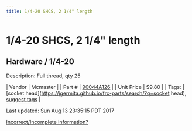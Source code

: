 ```yaml
---
title: 1/4-20 SHCS, 2 1/4" length
---
```


# 1/4-20 SHCS, 2 1/4" length
## Hardware / 1/4-20
Description: 	Full thread, qty 25 

| Vendor | Mcmaster | 
| Part # | [90044A126](https://www.mcmaster.com/#90044A126) | 
| Unit Price | $9.80 | 
| Tags: | [socket head](https://jgermita.github.io/frc-parts/search/?q=socket head), [suggest tags](https://docs.google.com/forms/d/e/1FAIpQLSeWyY8v3RgOty-MyWmh9U0iivNYN_molChYyS-0U-o-kOAv_g/viewform) | 

Last updated: Sun Aug 13 23:35:15 PDT 2017

 [Incorrect/Incomplete information?](https://docs.google.com/forms/d/e/1FAIpQLSeWyY8v3RgOty-MyWmh9U0iivNYN_molChYyS-0U-o-kOAv_g/viewform)